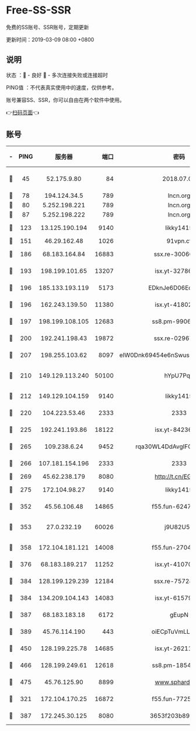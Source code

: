 # Free-SS-SSR

免费的SS账号、SSR账号，定期更新

更新时间：2019-03-09 08:00 +0800

## 说明

状态     ：🙂 - 良好 🙁 - 多次连接失败或连接超时

PING值   ：不代表真实使用中的速度，仅供参考。

账号兼容SS、SSR，你可以自由在两个软件中使用。

👉[扫码页面](https://liesauer.github.io/Free-SS-SSR/)👈

## 账号

|-|PING|服务器|端口|密码|加密方式|区域|
|:----:|:----:|:-----:|-----:|:----:|:----:|:----:|
|🙂|45|52.175.9.80|84|2018.07.07|chacha20-ietf-poly1305|HK|
|🙂|78|194.124.34.5|789|lncn.org|rc4|JP|
|🙂|80|5.252.198.221|789|lncn.org|rc4|JP|
|🙂|87|5.252.198.222|789|lncn.org|rc4|JP|
|🙂|123|13.125.190.194|9140|likky1415|aes-256-cfb|KR|
|🙂|151|46.29.162.48|1026|91vpn.cf|rc4-md5|RU|
|🙂|186|68.183.164.84|16883|ssx.re-30060454|aes-256-cfb|US|
|🙂|193|198.199.101.65|13207|isx.yt-32786605|aes-256-cfb|US|
|🙂|196|185.133.193.119|5173|EDknJe6D06EoWDaw|aes-256-cfb|US|
|🙂|196|162.243.139.50|11380|isx.yt-41802120|aes-256-cfb|US|
|🙂|197|198.199.108.105|12683|ss8.pm-99061296|aes-256-cfb|US|
|🙂|200|192.241.198.43|19872|ssx.re-02967346|aes-256-cfb|US|
|🙂|207|198.255.103.62|8097|eIW0Dnk69454e6nSwuspv9DmS201tQ0D|aes-256-cfb|US|
|🙂|210|149.129.113.240|50100|hYpU7PqP|chacha20-ietf-poly1305|CN|
|🙂|212|149.129.104.159|9140|likky1415|aes-256-cfb|CN|
|🙂|220|104.223.53.46|2333|2333|aes-256-cfb|US|
|🙂|225|192.241.193.86|18122|isx.yt-84236848|aes-256-cfb|US|
|🙂|265|109.238.6.24|9452|rqa30WL4DdAvgIFG6Fs3znzTa|aes-256-cfb|FR|
|🙂|266|107.181.154.196|2333|2333|aes-256-cfb|US|
|🙂|269|45.62.238.179|8080|http://t.cn/EGJIyrl|rc4-md5|CA|
|🙂|275|172.104.98.27|9140|likky1415|aes-256-cfb|JP|
|🙂|352|45.56.106.48|14865|f55.fun-62476788|aes-256-cfb|US|
|🙂|353|27.0.232.19|60026|j9U82U53|xchacha20-ietf-poly1305|HK|
|🙂|358|172.104.181.121|14008|f55.fun-27044254|aes-256-cfb|SG|
|🙂|376|68.183.189.217|11252|isx.yt-41070584|aes-256-cfb|SG|
|🙂|384|128.199.129.239|12184|ssx.re-75728263|aes-256-cfb|SG|
|🙂|384|134.209.104.143|14083|isx.yt-61579208|aes-256-cfb|SG|
|🙂|387|68.183.183.18|6172|gEupN|aes-256-cfb|SG|
|🙂|389|45.76.114.190|443|oiECpTuVmLLxk4Ts|aes-256-cfb|AU|
|🙂|450|128.199.225.78|14685|isx.yt-26211844|aes-256-cfb|SG|
|🙂|466|128.199.249.61|12618|ss8.pm-18545476|aes-256-cfb|SG|
|🙂|475|45.76.125.90|8899|www.sphard.com|aes-256-cfb|AU|
|🙂|321|172.104.170.25|16872|f55.fun-77257659|aes-256-cfb|SG|
|🙂|387|172.245.30.125|8080|3653f203b896678d|chacha20-ietf|US|
